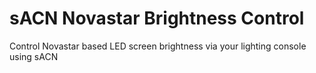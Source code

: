 # sACN Novastar Brightness Control
Control Novastar based LED screen brightness via your lighting console using sACN
